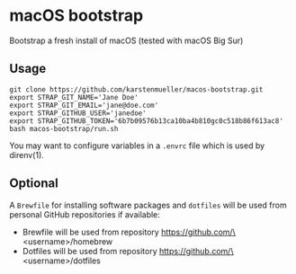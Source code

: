 # macOS bootstrap

Bootstrap a fresh install of macOS (tested with macOS Big Sur)

## Usage

~~~shell
git clone https://github.com/karstenmueller/macos-bootstrap.git
export STRAP_GIT_NAME='Jane Doe'
export STRAP_GIT_EMAIL='jane@doe.com'
export STRAP_GITHUB_USER='janedoe'
export STRAP_GITHUB_TOKEN='6b7b09576b13ca10ba4b810gc0c518b86f613ac8'
bash macos-bootstrap/run.sh
~~~

You may want to configure variables in a `.envrc` file which is used by direnv(1).

## Optional

A `Brewfile` for installing software packages and `dotfiles` will be used from personal GitHub repositories if available:

- Brewfile will be used from repository https://github.com/\<username\>/homebrew
- Dotfiles will be used from repository https://github.com/\<username\>/dotfiles
